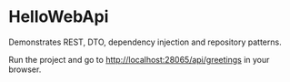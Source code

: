 # HelloWebApi

Demonstrates REST, DTO, dependency injection and repository patterns.

Run the project and go to [http://localhost:28065/api/greetings](http://localhost:28065/api/greetings) in your browser.
